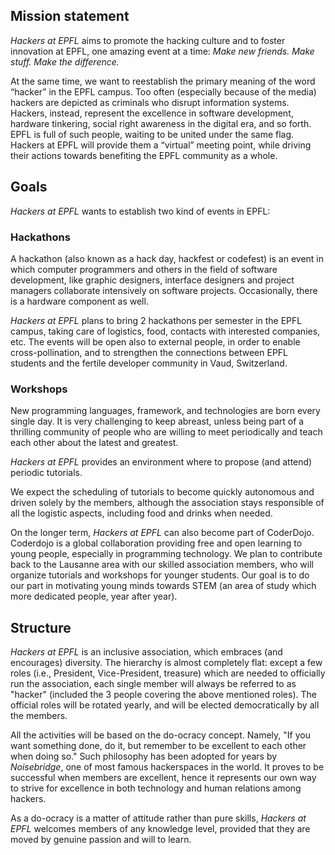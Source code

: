 ## Mission statement

_Hackers at EPFL_ aims to promote the hacking culture and to foster innovation at EPFL, one amazing event at a time: *Make new friends. Make stuff. Make the difference.*

At the same time, we want to reestablish the primary meaning of the word “hacker” in the EPFL campus. Too often (especially because of the media) hackers are depicted as criminals who disrupt information systems. Hackers, instead, represent the excellence in software development, hardware tinkering, social right awareness in the digital era, and so forth. EPFL is full of such people, waiting to be united under the same flag. Hackers at EPFL will provide them a “virtual” meeting point, while driving their actions towards benefiting the EPFL community as a whole.


## Goals

_Hackers at EPFL_ wants to establish two kind of events in EPFL:

### Hackathons
 A hackathon (also known as a hack day, hackfest or codefest) is an event in which   computer programmers and others in the field of software development, like graphic designers,   interface designers and project managers collaborate intensively on software projects. Occasionally, there is a hardware component as well. 

_Hackers at EPFL_ plans to bring 2 hackathons per semester in the EPFL campus, taking care of logistics, food, contacts with interested companies, etc. The events will be open also to external people, in order to enable cross-pollination, and to strengthen the connections between EPFL students and the fertile developer community in Vaud, Switzerland.

### Workshops
New programming languages, framework, and technologies are born every single day. It is very challenging to keep abreast, unless being part of a thrilling community of people who are willing to meet periodically and teach each other about the latest and greatest.

_Hackers at EPFL_ provides an environment where to propose (and attend) periodic tutorials.

We expect the scheduling of tutorials to become quickly autonomous and driven solely by the members, although the association stays responsible of all the logistic aspects, including food and drinks when needed.

On the longer term, _Hackers at EPFL_ can also become part of CoderDojo. Coderdojo is a global collaboration providing free and open learning to young people, especially in programming
technology. We plan to contribute back to the Lausanne area with our skilled association members, who will organize tutorials and workshops for younger students. Our goal is to do our part in motivating young minds towards STEM (an area of study which more dedicated people, year after year).

## Structure

_Hackers at EPFL_ is an inclusive association, which embraces (and encourages) diversity. The hierarchy is almost completely flat: except a few roles (i.e., President, Vice-President, treasure) which are needed to officially run the association, each single member will always be referred to as "hacker" (included the 3 people covering the above mentioned roles).
The official roles will be rotated yearly, and will be elected democratically by all the members.

All the activities will be based on the do-ocracy concept. Namely, "If you want something done, do it, but remember to be excellent to each other when doing so." Such philosophy has been adopted for years by *Noisebridge*, one of most famous hackerspaces in the world. It proves to be successful when members are excellent, hence it represents our own way to strive for excellence in both technology and human relations among hackers.

As a do-ocracy is a matter of attitude rather than pure skills, _Hackers at EPFL_ welcomes members of any knowledge level, provided that they are moved by genuine passion and will to learn.
